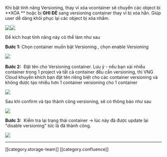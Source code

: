 Khi bật tính năng Versioning, thay vì xóa vcontainer sẽ chuyển các object bị  **XÓA ** hoặc bị  **GHI ĐÈ**  sang versioning container thay vì bị xóa hẳn. Giúp user dễ dàng khôi phục lại các object bị xóa nhầm. 

![](images/storage/image2020-4-23_10-18-32.png)![](images/storage/image2020-4-23_10-20-0.png)



Để kích hoạt tính năng này có thể làm như sau 

 **Bước 1:**  Chọn container muốn bật Versioning , chọn enable Versioning 

![](images/storage/image2020-4-13_14-47-44.png) 

 **Bước 2:**  Đặt tên cho Versioning container. Lưu ý - nếu bạn xài nhiều container trong 1 project và tất cả container đều cần versioning, thì VNG Cloud khuyến khích bạn đặt tên riêng biệt cho các container versioning và không được tạo nhiều hơn 1 container versioning cho 1 container 

![](images/storage/image2020-4-13_14-55-1.png)

Sau khi confirm và tạo thành công versioning, sẽ có thông báo như sau 

![](images/storage/image2020-4-13_14-58-41.png)



 **Bước 3:**  Kiểm tra lại trạng thái container → lúc này đã được update lại "disable versioning" tức là đã thành công. 

![](images/storage/image2020-4-13_14-59-17.png)





*****

[[category.storage-team]] 
[[category.confluence]] 
